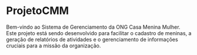 # ProjetoCMM
Bem-vindo ao Sistema de Gerenciamento da ONG Casa Menina Mulher. Este projeto está sendo desenvolvido para facilitar o cadastro de meninas, a geração de relatórios de atividades e o gerenciamento de informações cruciais para a missão da organização.
